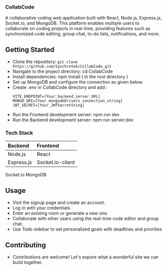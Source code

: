 ### CollabCode
A collaborative coding web application built with React, Node.js, Express.js, Socket.io, and MongoDB. This platform enables multiple users to collaborate on coding projects in real-time, providing features such as synchronized code editing, group chat, to-do lists, notifications, and more.

<!-- ### Features
- User Authentication: Signup and login functionality for secure access.
- Room Management: Enter existing rooms or generate new roomIds for collaboration.
- Real-time Code Editor: Synchronized code editing for seamless collaboration.
- Group Chat: Communicate with other users in real-time through a group chat.
- To-do Web App: Manage and prioritize tasks with a collaborative to-do list.
- Notifications: On-screen notifications for important events. -->

## Getting Started
- Clone the repository: 
```git clone https://github.com/Synchrotek/CollabCode.git```
- Navigate to the project directory: cd CollabCode
- Install dependencies: npm install ( in the root directory )
- Set up MongoDB and configure the connection as given below.
- Create .env in CollabCode directory and add :
  ```
  VITE_ENDPOINT=[Your_backend_server_URL]
  MONGO_URI=[Your_mongodbDrivers_connection_string]
  JWT_SECRET=[Your_JWTSecretSting]
  ```
- Run the Frontend development server: npm run dev
- Run the Backend development server: npm run server:dev
  
### Tech Stack 
Backend | Frontend 
| :--- | :--- 
Node.js | React
Express.js | Socket.io-client
Socket.io
MongoDB

## Usage
- Visit the signup page and create an account.
- Log in with your credentials.
- Enter an existing room or generate a new one.
- Collaborate with other users using the real-time code editor and group chat.
- Use Todo sidebar to set personalized goals with deadlines and priorities
  
## Contributing
- Contributions are welcome! Let's expore what a wonderful site we can build together.